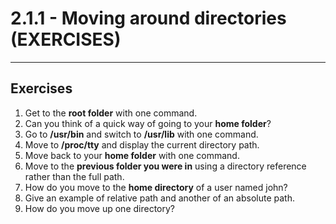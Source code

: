 # 2.1.1 - Moving around directories (EXERCISES)
-----------------------------------------------

## Exercises

1. Get to the **root folder** with one command.
2. Can you think of a quick way of going to your **home folder**?
3. Go to **/usr/bin** and switch to **/usr/lib** with one command.
4. Move to **/proc/tty** and display the current directory path.
5. Move back to your **home folder** with one command.
6. Move to the **previous folder you were in** using a directory reference rather than the full path.
7. How do you move to the **home directory** of a user named john?
8. Give an example of relative path and another of an absolute path.
9. How do you move up one directory?